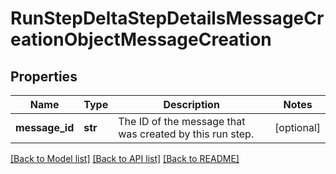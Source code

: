 # RunStepDeltaStepDetailsMessageCreationObjectMessageCreation

## Properties
Name | Type | Description | Notes
------------ | ------------- | ------------- | -------------
**message_id** | **str** | The ID of the message that was created by this run step. | [optional] 

[[Back to Model list]](../README.md#documentation-for-models) [[Back to API list]](../README.md#documentation-for-api-endpoints) [[Back to README]](../README.md)

